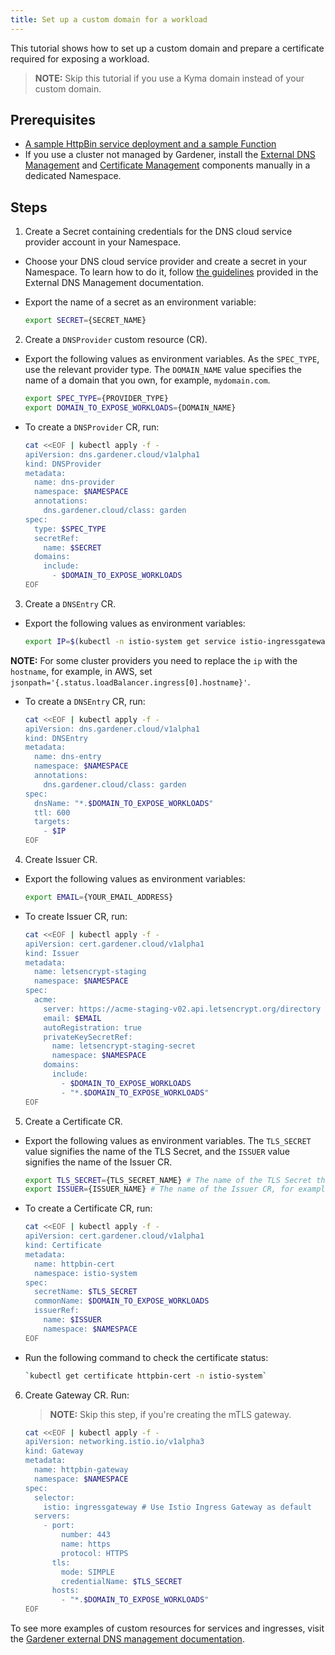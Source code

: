 ```yaml
---
title: Set up a custom domain for a workload
---
```


This tutorial shows how to set up a custom domain and prepare a certificate required for exposing a workload. 

>**NOTE:** Skip this tutorial if you use a Kyma domain instead of your custom domain.

## Prerequisites

* [A sample HttpBin service deployment and a sample Function](./apix-01-create-workload.md)
* If you use a cluster not managed by Gardener, install the [External DNS Management](https://github.com/gardener/external-dns-management#quick-start) and [Certificate Management](https://github.com/gardener/cert-management) components manually in a dedicated Namespace.

## Steps

1. Create a Secret containing credentials for the DNS cloud service provider account in your Namespace.

  * Choose your DNS cloud service provider and create a secret in your Namespace. To learn how to do it, follow [the guidelines](https://github.com/gardener/external-dns-management/blob/master/README.md#external-dns-management) provided in the External DNS Management documentation. 
  * Export the name of a secret as an environment variable:

    ```bash
    export SECRET={SECRET_NAME}
    ```

2. Create a `DNSProvider` custom resource (CR).

  * Export the following values as environment variables. As the `SPEC_TYPE`, use the relevant provider type. The `DOMAIN_NAME` value specifies the name of a domain that you own, for example, `mydomain.com`. 

    ```bash
    export SPEC_TYPE={PROVIDER_TYPE}
    export DOMAIN_TO_EXPOSE_WORKLOADS={DOMAIN_NAME} 
    ````
  
  * To create a `DNSProvider` CR, run: 

    ```bash
    cat <<EOF | kubectl apply -f -
    apiVersion: dns.gardener.cloud/v1alpha1
    kind: DNSProvider
    metadata:
      name: dns-provider
      namespace: $NAMESPACE
      annotations:
        dns.gardener.cloud/class: garden
    spec:
      type: $SPEC_TYPE
      secretRef:
        name: $SECRET
      domains:
        include:
          - $DOMAIN_TO_EXPOSE_WORKLOADS
    EOF
    ```
  
3. Create a `DNSEntry` CR.
   
  * Export the following values as environment variables:

    ```bash
    export IP=$(kubectl -n istio-system get service istio-ingressgateway -o jsonpath='{.status.loadBalancer.ingress[0].ip}') # Assuming only one LoadBalancer with external IP
    ```
   **NOTE:** For some cluster providers you need to replace the `ip` with the `hostname`, for example, in AWS, set `jsonpath='{.status.loadBalancer.ingress[0].hostname}'`.

  * To create a `DNSEntry` CR, run:

    ```bash
    cat <<EOF | kubectl apply -f -
    apiVersion: dns.gardener.cloud/v1alpha1
    kind: DNSEntry
    metadata:
      name: dns-entry
      namespace: $NAMESPACE
      annotations:
        dns.gardener.cloud/class: garden
    spec:
      dnsName: "*.$DOMAIN_TO_EXPOSE_WORKLOADS"
      ttl: 600
      targets:
        - $IP
    EOF
    ```

4. Create Issuer CR.

  * Export the following values as environment variables:

    ```bash
    export EMAIL={YOUR_EMAIL_ADDRESS}
    ```
  * To create Issuer CR, run: 

    ```bash
    cat <<EOF | kubectl apply -f -
    apiVersion: cert.gardener.cloud/v1alpha1
    kind: Issuer
    metadata:
      name: letsencrypt-staging
      namespace: $NAMESPACE
    spec:
      acme:
        server: https://acme-staging-v02.api.letsencrypt.org/directory
        email: $EMAIL
        autoRegistration: true
        privateKeySecretRef:
          name: letsencrypt-staging-secret
          namespace: $NAMESPACE
        domains:
          include:
            - $DOMAIN_TO_EXPOSE_WORKLOADS
            - "*.$DOMAIN_TO_EXPOSE_WORKLOADS"
    EOF
    ```

5. Create a Certificate CR.

  * Export the following values as environment variables. The `TLS_SECRET` value signifies the name of the TLS Secret, and the `ISSUER` value signifies the name of the Issuer CR.

    ```bash
    export TLS_SECRET={TLS_SECRET_NAME} # The name of the TLS Secret that will be created in this step, for example, httpbin-tls-credentials
    export ISSUER={ISSUER_NAME} # The name of the Issuer CR, for example,letsencrypt-staging
    ```

  * To create a Certificate CR, run:

    ```bash
    cat <<EOF | kubectl apply -f -
    apiVersion: cert.gardener.cloud/v1alpha1
    kind: Certificate
    metadata:
      name: httpbin-cert
      namespace: istio-system
    spec:  
      secretName: $TLS_SECRET
      commonName: $DOMAIN_TO_EXPOSE_WORKLOADS
      issuerRef:
        name: $ISSUER
        namespace: $NAMESPACE
    EOF
    ```
  * Run the following command to check the certificate status: 
  
    ```bash
    `kubectl get certificate httpbin-cert -n istio-system`
    ```

6. Create Gateway CR. Run:

   >**NOTE:** Skip this step, if you're creating the mTLS gateway. 

    ```bash
    cat <<EOF | kubectl apply -f -
    apiVersion: networking.istio.io/v1alpha3
    kind: Gateway
    metadata:
      name: httpbin-gateway
      namespace: $NAMESPACE
    spec:
      selector:
        istio: ingressgateway # Use Istio Ingress Gateway as default
      servers:
        - port:
            number: 443
            name: https
            protocol: HTTPS
          tls:
            mode: SIMPLE
            credentialName: $TLS_SECRET
          hosts:
            - "*.$DOMAIN_TO_EXPOSE_WORKLOADS"
    EOF
    ```

To see more examples of custom resources for services and ingresses, visit the [Gardener external DNS management documentation](https://github.com/gardener/external-dns-management/tree/master/examples).